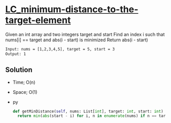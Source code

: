 # [LC_minimum-distance-to-the-target-element](https://leetcode.com/problems/minimum-distance-to-the-target-element)

Given an int array and two integers target and start
Find an index i such that nums[i] == target and abs(i - start) is minimized
Return abs(i - start)

```txt
Input: nums = [1,2,3,4,5], target = 5, start = 3
Output: 1
```

## Solution

* Time; O(n)
* Space; O(1)

* py

  ```py
  def getMinDistance(self, nums: List[int], target: int, start: int) -> int:
    return min(abs(start - i) for i, n in enumerate(nums) if n == target)
  ```
